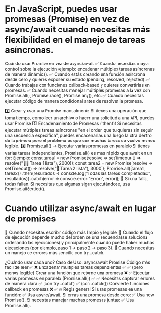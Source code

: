 # En JavaScript, puedes usar promesas (Promise) en vez de async/await cuando necesitas más flexibilidad en el manejo de tareas asíncronas.

Cuándo usar Promise en vez de async/await
✅ Cuando necesitas mayor control sobre la ejecución (ejemplo: encadenar múltiples tareas asíncronas de manera dinámica).
✅ Cuando estás creando una función asíncrona desde cero y quieres exponer su estado (pending, resolved, rejected).
✅ Cuando trabajas con funciones callback-based y quieres convertirlas en promesas.
✅ Cuando necesitas manejar múltiples promesas a la vez con Promise.all(), Promise.race(), Promise.any(), etc.
✅ Cuando necesitas ejecutar código de manera condicional antes de resolver la promesa.

1️⃣ Crear y usar una Promise manualmente
Si tienes una operación que toma tiempo, como leer un archivo o hacer una solicitud a una API, puedes usar Promise
2️⃣ Encadenamiento de Promesas (.then())
Si necesitas ejecutar múltiples tareas asíncronas "en el orden que tu quieras sin seguir una secuencia especifica", puedes encadenarlas una luego la otra dentro de la primera pero el problema es que con muchas tareas se vuelve menos legible.
3️⃣ Promise.all() → Ejecutar varias promesas en paralelo
Si tienes varias tareas independientes, Promise.all() es más rápido que await en un for:
Ejemplo:
const tarea1 = new Promise(resolve => setTimeout(() => resolve("🏃‍♂️ Tarea 1 lista"), 2000));
const tarea2 = new Promise(resolve => setTimeout(() => resolve("🚴 Tarea 2 lista"), 3000));
Promise.all([tarea1, tarea2])
    .then(resultados => console.log("Todas las tareas completadas:", resultados))
    .catch(error => console.error("Error:", error));
📌 Si una falla, todas fallan. Si necesitas que algunas sigan ejecutándose, usa Promise.allSettled().

# Cuando utilizar async/await en lugar de promises
🔹 Cuando necesitas escribir código más limpio y legible.
🔹 Cuando el flujo de ejecución depende mucho del orden de una secuencia(se soluciona ordenando las ejecuciones) y principalmente cuando puede haber muchas ejecuciones (por ejemplo, paso 1 → paso 2 → paso 3).
🔹 Cuando necesitas un manejo de errores más sencillo con try...catch.

¿Cuándo usar cada uno?
Caso de Uso:	                                    async/await	   Promise
Código más fácil de leer	                            ✅	        ❌
Encadenar múltiples tareas dependientes	                ✅	        ✅ (pero menos legible)
Crear una función que retorne una promesa	            ❌	        ✅
Ejecutar varias promesas en paralelo (Promise.all())	✅	        ✅
Necesitas capturar errores de manera clara	            ✅ (con try...catch)	✅ (con .catch())
Convierte funciones callback en promesas	            ❌	        ✅
🔥 Regla general
Si usas promesas en una función: ✅ Usa async/await.
Si creas una promesa desde cero: ✅ Usa new Promise().
Si necesitas manejar muchas promesas juntas: ✅ Usa Promise.all().